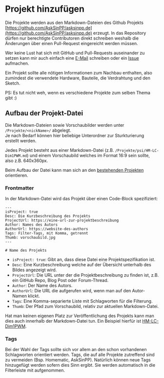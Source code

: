 # Projekt hinzufügen

Die Projekte werden aus den Markdown-Dateien des Github Projekts [https://github.com/AskSinPP/asksinpp.de](https://github.com/AskSinPP/asksinpp.de) erzeugt. In das Repository dürfen nur berechtigte
Contributoren direkt schreiben weshalb die Änderungen über einen Pull-Request eingereicht werden müssen.

Wer keine Lust hat sich mit GitHub und Pull-Requests auseinander zu setzen kann mir auch
einfach eine [E-Mail](mailto:asppc@psi.cx) schreiben oder ein [Issue](https://github.com/jp112sdl/AskSinPPCollection/issues)
aufmachen.

Ein Projekt sollte alle nötigen Informationen zum Nachbau enthalten, also zumindest die verwendete Hardware, Bauteile, die Verdrahtung und den Sketch. 

PS: Es tut nicht weh, wenn es verschiedene Projekte zum selben Thema gibt :)


## Aufbau der Projekt-Datei

Die Markdown-Dateien sowie Vorschaubilder werden unter `/Projekte/<nickName>/` abgelegt.  
Je nach Bedarf können hier beliebige Unterordner zur Sturkturierung erstellt werden.

Jedes Projekt besteht aus einer Markdown-Datei (z.B. `/Projekte/psi/HM-LC-Dim1PWM.md`)
und einem Vorschaubild welches im Format 16:9 sein sollte, also z.B. 640x360px.

Beim Aufbau der Datei kann man sich an den [bestehenden Projekten](https://github.com/jp112sdl/AskSinPPCollection/tree/master/Projekte) orientieren.


### Frontmatter

In der Markdown-Datei wird das Projekt über einen Code-Block spezifiziert:

```
---
isProject: true
Desc: Die Kurzbeschreibung des Projekts
ProjectUrl: https://eine-url-zur-projektbeschreibung
Author: Names des Autors
AuthorUrl: https://website-des-authors
Tags: Filter-Tags, mit Komma, getrennt
Thumb: vorschaubild.jpg
---

# Name des Projekts
```

* `isProject: true`: Gibt an, dass diese Datei eine Projektspezifikation ist.
* `Desc`: Eine Kurzbeschreibung welche auf der Übersicht unterhalb des Bildes angezeigt wird.
* `ProjectUrl`: Die URL unter der die Projektbeschreibung zu finden ist, z.B. ein GitHub Repo, Blog Post oder Forum-Thread.
* `Author`: Der Name des Autors.
* `AuthorUrl`: Die URL die aufgerufen wird, wenn man auf den Autor-Namen klickt.
* `Tags`: Eine Komma-separierte Liste mit Schlagworten für die Filterung.
* `Thumb`: Der Pfad zum Vorschaubild, relativ zur aktuellen Markdown-Datei.

Hat man keinen eigenen Platz zur Veröffentlichung des Projekts kann man dies auch innerhalb der Markdown-Datei tun.
Ein Beispiel hierfür ist [HM-LC-Dim1PWM](https://github.com/jp112sdl/AskSinPPCollection/tree/master/Projekte/psi/HM-LC-Dim1PWM).


### Tags

Bei der Wahl der Tags sollte sich vor allem an den schon vorhandenen Schlagworten orientiert werden.
Tags, die auf alle Projekte zutreffend sind zu vermeiden (Bsp. Homematic, AskSinPP). Natürlich können
neue Tags hinzugefügt werden sofern dies Sinn ergibt. Sie werden automatisch in die Filterleiste mit
aufgenommen.

